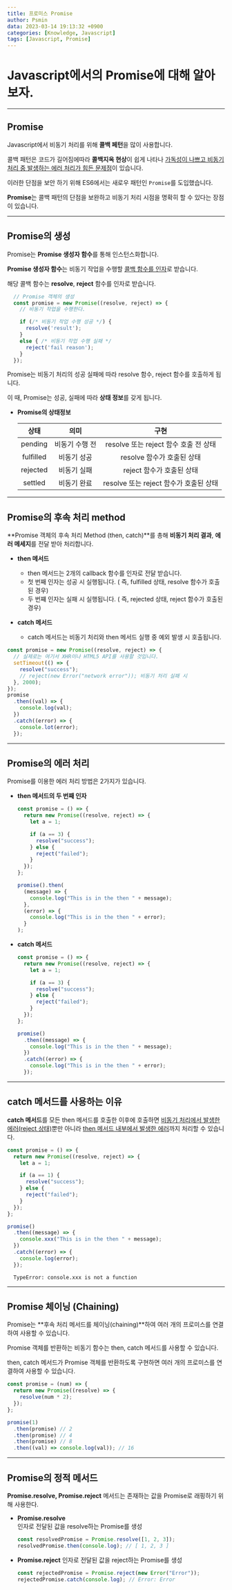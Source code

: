 ```yaml
---
title: 프로미스 Promise
author: Psmin
data: 2023-03-14 19:13:32 +0900
categories: [Knowledge, Javascript]
tags: [Javascript, Promise]
---
```


# Javascript에서의 Promise에 대해 알아보자.

---

## Promise

Javascript에서 비동기 처리를 위해 **콜백 페턴**을 많이 사용합니다.

콜백 패턴은 코드가 길어짐에따라 **콜백지옥 현상**이 쉽게 나타나 <u>가독성이 나쁘고 비동기 처리 중 발생하는 에러 처리가 힘든 문제점</u>이 있습니다.

이러한 단점을 보안 하기 위해 ES6에서는 새로우 패턴인 `Promise`를 도입했습니다.

**Promise**는 콜백 패턴의 단점을 보완하고 비동기 처리 시점을 명확히 할 수 있다는 장점이 있습니다.

---

## Promise의 생성

Promise는 **Promise 생성자 함수**를 통해 인스턴스화합니다.

**Promise 생성자 함수**는 비동기 작업을 수행할 <u>콜백 함수를 인자</u>로 받습니다.

해당 콜백 함수는 **resolve**, **reject** 함수를 인자로 받습니다.

```js
  // Promise 객체의 생성
  const promise = new Promise((resolve, reject) => {
    // 비동기 작업을 수행한다.

    if (/* 비동기 작업 수행 성공 */) {
      resolve('result');
    }
    else { /* 비동기 작업 수행 실패 */
      reject('fail reason');
    }
  });
```

Promise는 비동기 처리의 성공 실패에 따라 resolve 함수, reject 함수를 호출하게 됩니다.

이 때, Promise는 성공, 실패에 따라 **상태 정보**를 갖게 됩니다.

- **Promise의 상태정보**

  |   상태    |      의미      |                  구현                  |
  | :-------: | :------------: | :------------------------------------: |
  |  pending  | 비동기 수행 전 | resolve 또는 reject 함수 호출 전 상태  |
  | fulfilled |  비동기 성공   |       resolve 함수가 호출된 상태       |
  | rejected  |  비동기 실패   |       reject 함수가 호출된 상태        |
  |  settled  |  비동기 완료   | resolve 또는 reject 함수가 호출된 상태 |

---

## Promise의 후속 처리 method

**Promise 객체의 후속 처리 Method (then, catch)**를 총해 **비동기 처리 결과**, **에러 메세지**를 전달 받아 처리합니다.

- **then 메서드**

  - then 메서드는 2개의 callback 함수를 인자로 전달 받습니다.
  - 첫 번째 인자는 성공 시 실행됩니다. ( 즉, fulfilled 상태, resolve 함수가 호출된 경우)
  - 두 번쨰 인자는 실패 시 실행됩니다. ( 즉, rejected 상태, reject 함수가 호출된 경우)

- **catch 메서드**

  - catch 메서드는 비동기 처리와 then 메서드 실행 중 예외 발생 시 호출됩니다.

```js
const promise = new Promise((resolve, reject) => {
  // 실제로는 여기서 XHR이나 HTML5 API를 사용할 것입니다.
  setTimeout(() => {
    resolve("success");
    // reject(new Error("network error")); 비동기 처리 실패 시
  }, 2000);
});
promise
  .then((val) => {
    console.log(val);
  })
  .catch((error) => {
    console.lot(error);
  });
```

---

## Promise의 에러 처리

Promise를 이용한 에러 처리 방법은 2가지가 있습니다.

- **then 메서드의 두 번째 인자**

  ```js
  const promise = () => {
    return new Promise((resolve, reject) => {
      let a = 1;

      if (a == 3) {
        resolve("success");
      } else {
        reject("failed");
      }
    });
  };

  promise().then(
    (message) => {
      console.log("This is in the then " + message);
    },
    (error) => {
      console.log("This is in the then " + error);
    }
  );
  ```

- **catch 메서드**

  ```js
  const promise = () => {
    return new Promise((resolve, reject) => {
      let a = 1;

      if (a == 3) {
        resolve("success");
      } else {
        reject("failed");
      }
    });
  };

  promise()
    .then((message) => {
      console.log("This is in the then " + message);
    })
    .catch((error) => {
      console.log("This is in the then " + error);
    });
  ```

---

## catch 메서드를 사용하는 이유

**catch 메서드**를 모든 then 메서드를 호출한 이후에 호출하면 <u>비동기 처리에서 발생한 에러(reject 상태)</u>뿐만 아니라 <u>then 메서드 내부에서 발생한 에러</u>까지 처리할 수 있습니다.

```js
const promise = () => {
  return new Promise((resolve, reject) => {
    let a = 1;

    if (a == 1) {
      resolve("success");
    } else {
      reject("failed");
    }
  });
};

promise()
  .then((message) => {
    console.xxx("This is in the then " + message);
  })
  .catch((error) => {
    console.log(error);
  });
```

```
  TypeError: console.xxx is not a function
```

---

## Promise 체이닝 (Chaining)

Promise는 **후속 처리 메서드를 체이닝(chaining)**하여 여러 개의 프로미스를 연결하여 사용할 수 있습니다.

Promise 객체를 반환하는 비동기 함수는 then, catch 메서드를 사용할 수 있습니다.

then, catch 메서드가 Promise 객체를 반환하도록 구현하면 여러 개의 프로미스를 연결하여 사용할 수 있습니다.

```js
const promise = (num) => {
  return new Promise((resolve) => {
    resolve(num * 2);
  });
};

promise(1)
  .then(promise) // 2
  .then(promise) // 4
  .then(promise) // 8
  .then((val) => console.log(val)); // 16
```

---

## Promise의 정적 메서드

**Promise.resolve, Promise.reject** 메서드는 존재하는 값을 Promise로 래핑하기 위해 사용한다.

- **Promise.resolve**  
  인자로 전달된 값을 resolve하는 Promise를 생성

  ```js
  const resolvedPromise = Promise.resolve([1, 2, 3]);
  resolvedPromise.then(console.log); // [ 1, 2, 3 ]
  ```

- **Promise.reject**
  인자로 전달된 값을 reject하는 Promise를 생성

  ```js
  const rejectedPromise = Promise.reject(new Error("Error"));
  rejectedPromise.catch(console.log); // Error: Error
  ```
